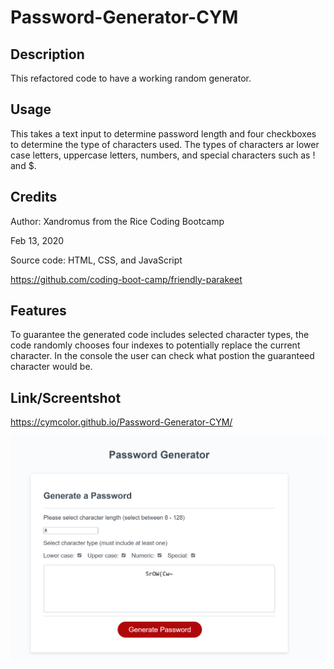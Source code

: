 # Password-Generator-CYM
 

## Description


This refactored code to have a working random generator.


## Usage

This takes a text input to determine password length and four checkboxes to determine the type of characters used. The types of characters ar lower case letters, uppercase letters, numbers, and special characters such as ! and $.


## Credits

Author: Xandromus from the Rice Coding Bootcamp


Feb 13, 2020


Source code: HTML,  CSS, and JavaScript


https://github.com/coding-boot-camp/friendly-parakeet



## Features


To guarantee the generated code includes selected character types, the code randomly chooses four indexes to potentially replace the current character. In the console the user can check what postion the guaranteed character would be.


## Link/Screentshot

https://cymcolor.github.io/Password-Generator-CYM/


![mod3hwscreenshot.](./mod3hwscreenshot.PNG)